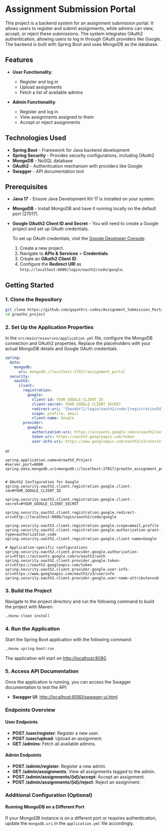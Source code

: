 # Assignment Submission Portal

This project is a backend system for an assignment submission portal. It allows users to register and submit assignments, while admins can view, accept, or reject these submissions. The system integrates OAuth2 authentication, allowing users to log in through OAuth providers like Google. The backend is built with Spring Boot and uses MongoDB as the database.

## Features
- **User Functionality**:
  - Register and log in
  - Upload assignments
  - Fetch a list of available admins

- **Admin Functionality**:
  - Register and log in
  - View assignments assigned to them
  - Accept or reject assignments

## Technologies Used
- **Spring Boot** - Framework for Java backend development
- **Spring Security** - Provides security configurations, including OAuth2
- **MongoDB** - NoSQL database
- **OAuth2** - Authentication mechanism with providers like Google
- **Swagger** - API documentation tool

## Prerequisites
- **Java 17** - Ensure Java Development Kit 17 is installed on your system.
- **MongoDB** - Install MongoDB and have it running locally on the default port (27017).
- **Google OAuth2 Client ID and Secret** - You will need to create a Google project and set up OAuth credentials.
  
  To set up OAuth credentials, visit the [Google Developer Console](https://console.developers.google.com/):
  1. Create a new project.
  2. Navigate to **APIs & Services** > **Credentials**.
  3. Create an **OAuth2 Client ID**.
  4. Configure the **Redirect URI** as `http://localhost:8080/login/oauth2/code/google`.

## Getting Started

### 1. Clone the Repository
```bash
git clone https://github.com/gayathri-codes/Assignment_Submission_Portal.git
cd growthx_project
```

### 2. Set Up the Application Properties
In the `src/main/resources/application.yml` file, configure the MongoDB connection and OAuth2 properties. Replace the placeholders with your actual MongoDB details and Google OAuth credentials.

```yaml
spring:
  data:
    mongodb:
      uri: mongodb://localhost:27017/assignment_portal
  security:
    oauth2:
      client:
        registration:
          google:
            client-id: YOUR_GOOGLE_CLIENT_ID
            client-secret: YOUR_GOOGLE_CLIENT_SECRET
            redirect-uri: "{baseUrl}/login/oauth2/code/{registrationId}"
            scope: profile, email
            client-name: Google
        provider:
          google:
            authorization-uri: https://accounts.google.com/o/oauth2/auth
            token-uri: https://oauth2.googleapis.com/token
            user-info-uri: https://www.googleapis.com/oauth2/v3/userinfo
```
or  
```
spring.application.name=GrowthX_Project
#server.port=8080
spring.data.mongodb.uri=mongodb://localhost:27017/growthx_assignment_portal


# OAuth2 Configuration for Google
spring.security.oauth2.client.registration.google.client-id=#YOUR_GOOGLE_CLIENT_ID

spring.security.oauth2.client.registration.google.client-secret=#YOUR_GOOGLE_CLIENT_SECRET

spring.security.oauth2.client.registration.google.redirect-uri=http://localhost:8080/login/oauth2/code/google

spring.security.oauth2.client.registration.google.scope=email,profile
spring.security.oauth2.client.registration.google.authorization-grant-type=authorization_code
spring.security.oauth2.client.registration.google.client-name=Google

# Application-specific configurations
spring.security.oauth2.client.provider.google.authorization-uri=https://accounts.google.com/o/oauth2/auth
spring.security.oauth2.client.provider.google.token-uri=https://oauth2.googleapis.com/token
spring.security.oauth2.client.provider.google.user-info-uri=https://www.googleapis.com/oauth2/v3/userinfo
spring.security.oauth2.client.provider.google.user-name-attribute=sub

```
### 3. Build the Project
Navigate to the project directory and run the following command to build the project with Maven:
```bash
./mvnw clean install
```

### 4. Run the Application
Start the Spring Boot application with the following command:
```bash
./mvnw spring-boot:run
```

The application will start on [http://localhost:8080](http://localhost:8080).

### 5. Access API Documentation
Once the application is running, you can access the Swagger documentation to test the API:
- **Swagger UI**: [http://localhost:8080/swagger-ui.html](http://localhost:8080/swagger-ui.html)

### Endpoints Overview

#### User Endpoints
- **POST /user/register**: Register a new user.
- **POST /user/upload**: Upload an assignment.
- **GET /admins**: Fetch all available admins.

#### Admin Endpoints
- **POST /admin/register**: Register a new admin.
- **GET /admin/assignments**: View all assignments tagged to the admin.
- **POST /admin/assignments/{id}/accept**: Accept an assignment.
- **POST /admin/assignments/{id}/reject**: Reject an assignment.

### Additional Configuration (Optional)
#### Running MongoDB on a Different Port
If your MongoDB instance is on a different port or requires authentication, update the `mongodb.uri` in the `application.yml` file accordingly.

